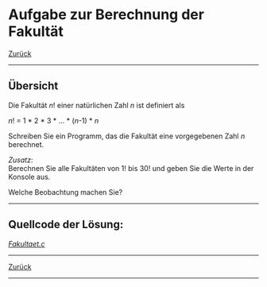 # Aufgabe zur Berechnung der Fakultät

[Zurück](./../Exercises.md)

---

## Übersicht

Die Fakultät *n*! einer natürlichen Zahl *n* ist definiert als

*n*! = 1 * 2 * 3 * ... * (*n*-1) * *n*

Schreiben Sie ein Programm, das die Fakultät eine vorgegebenen Zahl *n* berechnet.

*Zusatz*:<br />
Berechnen Sie alle Fakultäten von 1! bis 30! und geben Sie die Werte in der Konsole aus.

Welche Beobachtung machen Sie?

---

## Quellcode der Lösung:

[*Fakultaet.c*](./Fakultaet.c)

---

[Zurück](./../Exercises.md)

---
